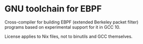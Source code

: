 # GNU toolchain for EBPF

Cross-compiler for building EBPF (extended Berkeley packet filter) programs
based on experimental support for it in GCC 10.

License applies to Nix files, not to binutils and GCC themselves.
